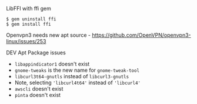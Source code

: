 LibFFI with ffi gem
```
$ gem uninstall ffi
$ gem install ffi
```
Openvpn3 needs new apt source - https://github.com/OpenVPN/openvpn3-linux/issues/253

DEV Apt Package issues

- `libappindicator1` doesn't exist
- `gnome-tweaks` is the new name for `gnome-tweak-tool`
- `libcurl3t64-gnutls` instead of `libcurl3-gnutls`
- Note, selecting `'libcurl4t64'` instead of `'libcurl4'`
- `awscli` doesn't exist
- `pinta` doesn't exist
